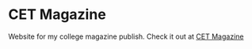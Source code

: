 # CET Magazine

Website for my college magazine publish.
Check it out at [CET Magazine](https://cetmagazine.ml)
